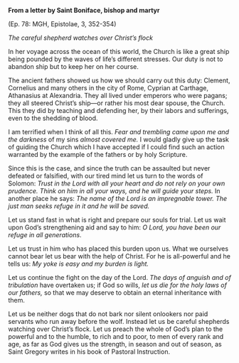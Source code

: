 

**From a letter by Saint Boniface, bishop and martyr**

(Ep. 78: MGH, Epistolae, 3, 352-354)

_The careful shepherd watches over Christ’s flock_

In her voyage across the ocean of this world, the Church is like a great ship being pounded by the waves of life’s different stresses. Our duty is not to abandon ship but to keep her on her course.

The ancient fathers showed us how we should carry out this duty: Clement, Cornelius and many others in the city of Rome, Cyprian at Carthage, Athanasius at Alexandria. They all lived under emperors who were pagans; they all steered Christ’s ship—or rather his most dear spouse, the Church. This they did by teaching and defending her, by their labors and sufferings, even to the shedding of blood.

I am terrified when I think of all this. _Fear and trembling came upon me and the darkness_ of my sins _almost covered me._ I would gladly give up the task of guiding the Church which I have accepted if I could find such an action warranted by the example of the fathers or by holy Scripture.

Since this is the case, and since the truth can be assaulted but never defeated or falsified, with our tired mind let us turn to the words of Solomon: _Trust in the Lord with all your heart and do not rely on your own prudence. Think on him in all your ways, and he will guide your steps._ In another place he says: _The name of the Lord is an impregnable tower. The just man seeks refuge in it and he will be saved._

Let us stand fast in what is right and prepare our souls for trial. Let us wait upon God’s strengthening aid and say to him: _O Lord, you have been our refuge in all generations_.

Let us trust in him who has placed this burden upon us. What we ourselves cannot bear let us bear with the help of Christ. For he is all-powerful and he tells us: _My yoke is easy and my burden is light._

Let us continue the fight on the day of the Lord. _The days of anguish and of tribulation_ have overtaken us; if God so wills, _let us die for the holy laws of our fathers,_ so that we may deserve to obtain an eternal inheritance with them.

Let us be neither dogs that do not bark nor silent onlookers nor paid servants who run away before the wolf. Instead let us be careful shepherds watching over Christ’s flock. Let us preach the whole of God’s plan to the powerful and to the humble, to rich and to poor, to men of every rank and age, as far as God gives us the strength, in season and out of season, as Saint Gregory writes in his book of Pastoral Instruction.

